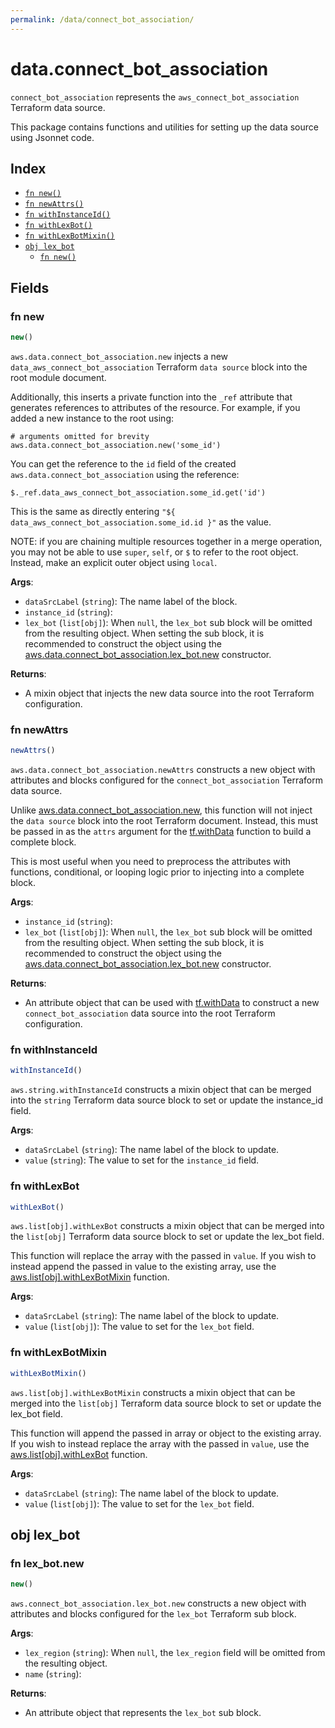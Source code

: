 ```yaml
---
permalink: /data/connect_bot_association/
---
```


# data.connect_bot_association

`connect_bot_association` represents the `aws_connect_bot_association` Terraform data source.



This package contains functions and utilities for setting up the data source using Jsonnet code.


## Index

* [`fn new()`](#fn-new)
* [`fn newAttrs()`](#fn-newattrs)
* [`fn withInstanceId()`](#fn-withinstanceid)
* [`fn withLexBot()`](#fn-withlexbot)
* [`fn withLexBotMixin()`](#fn-withlexbotmixin)
* [`obj lex_bot`](#obj-lex_bot)
  * [`fn new()`](#fn-lex_botnew)

## Fields

### fn new

```ts
new()
```


`aws.data.connect_bot_association.new` injects a new `data_aws_connect_bot_association` Terraform `data source`
block into the root module document.

Additionally, this inserts a private function into the `_ref` attribute that generates references to attributes of the
resource. For example, if you added a new instance to the root using:

    # arguments omitted for brevity
    aws.data.connect_bot_association.new('some_id')

You can get the reference to the `id` field of the created `aws.data.connect_bot_association` using the reference:

    $._ref.data_aws_connect_bot_association.some_id.get('id')

This is the same as directly entering `"${ data_aws_connect_bot_association.some_id.id }"` as the value.

NOTE: if you are chaining multiple resources together in a merge operation, you may not be able to use `super`, `self`,
or `$` to refer to the root object. Instead, make an explicit outer object using `local`.

**Args**:
  - `dataSrcLabel` (`string`): The name label of the block.
  - `instance_id` (`string`): 
  - `lex_bot` (`list[obj]`):  When `null`, the `lex_bot` sub block will be omitted from the resulting object. When setting the sub block, it is recommended to construct the object using the [aws.data.connect_bot_association.lex_bot.new](#fn-connectbotassociationlexbotnew) constructor.

**Returns**:
- A mixin object that injects the new data source into the root Terraform configuration.


### fn newAttrs

```ts
newAttrs()
```


`aws.data.connect_bot_association.newAttrs` constructs a new object with attributes and blocks configured for the `connect_bot_association`
Terraform data source.

Unlike [aws.data.connect_bot_association.new](#fn-connectbotassociationnew), this function will not inject the `data source`
block into the root Terraform document. Instead, this must be passed in as the `attrs` argument for the
[tf.withData](https://github.com/tf-libsonnet/core/tree/main/docs#fn-withdata) function to build a complete block.

This is most useful when you need to preprocess the attributes with functions, conditional, or looping logic prior to
injecting into a complete block.

**Args**:
  - `instance_id` (`string`): 
  - `lex_bot` (`list[obj]`):  When `null`, the `lex_bot` sub block will be omitted from the resulting object. When setting the sub block, it is recommended to construct the object using the [aws.data.connect_bot_association.lex_bot.new](#fn-connectbotassociationlexbotnew) constructor.

**Returns**:
  - An attribute object that can be used with [tf.withData](https://github.com/tf-libsonnet/core/tree/main/docs#fn-withdata) to construct a new `connect_bot_association` data source into the root Terraform configuration.


### fn withInstanceId

```ts
withInstanceId()
```

`aws.string.withInstanceId` constructs a mixin object that can be merged into the `string`
Terraform data source block to set or update the instance_id field.



**Args**:
  - `dataSrcLabel` (`string`): The name label of the block to update.
  - `value` (`string`): The value to set for the `instance_id` field.


### fn withLexBot

```ts
withLexBot()
```

`aws.list[obj].withLexBot` constructs a mixin object that can be merged into the `list[obj]`
Terraform data source block to set or update the lex_bot field.

This function will replace the array with the passed in `value`. If you wish to instead append the
passed in value to the existing array, use the [aws.list[obj].withLexBotMixin](TODO) function.


**Args**:
  - `dataSrcLabel` (`string`): The name label of the block to update.
  - `value` (`list[obj]`): The value to set for the `lex_bot` field.


### fn withLexBotMixin

```ts
withLexBotMixin()
```

`aws.list[obj].withLexBotMixin` constructs a mixin object that can be merged into the `list[obj]`
Terraform data source block to set or update the lex_bot field.

This function will append the passed in array or object to the existing array. If you wish
to instead replace the array with the passed in `value`, use the [aws.list[obj].withLexBot](TODO)
function.


**Args**:
  - `dataSrcLabel` (`string`): The name label of the block to update.
  - `value` (`list[obj]`): The value to set for the `lex_bot` field.


## obj lex_bot



### fn lex_bot.new

```ts
new()
```


`aws.connect_bot_association.lex_bot.new` constructs a new object with attributes and blocks configured for the `lex_bot`
Terraform sub block.



**Args**:
  - `lex_region` (`string`):  When `null`, the `lex_region` field will be omitted from the resulting object.
  - `name` (`string`): 

**Returns**:
  - An attribute object that represents the `lex_bot` sub block.
